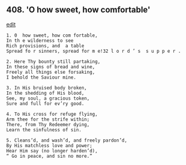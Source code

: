 
## 408.  'O how sweet, how comfortable'
[edit](https://docs.google.com/document/d/1CeHDQW9d40hcvvXdVzkTLyobUX7_ngPT/edit?mode=html)



    1. 0  how sweet, how com fortable,
    In th e wilderness to see 
    Rich provisions, and  a table 
    Spread fo r sinners, spread for m e!32 l o r d ’ s  s u p p e r .

    2. Here Thy bounty still partaking,
    In these signs of bread and wine,
    Freely all things else forsaking,
    I behold the Saviour mine.

    3. In His bruised body broken,
    In the shedding of His blood,
    See, my soul, a gracious token,
    Sure and full for ev’ry good.

    4. To His cross for refuge flying,
    Arm thee for the strife within;
    There, from Thy Redeemer dying,
    Learn the sinfulness of sin.

    5. Cleans’d, and wash’d, and freely pardon’d,
    By His matchless love and power;
    Hear Him say (no longer harden’d),
    “ Go in peace, and sin no more.”
